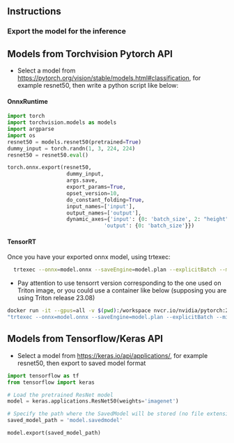 ## Instructions

### Export the model for the inference
## Models from Torchvision Pytorch API

* Select a model from https://pytorch.org/vision/stable/models.html#classification, for example resnet50, then write a python script like below:

#### OnnxRuntime
 ```python
import torch
import torchvision.models as models
import argparse
import os
resnet50 = models.resnet50(pretrained=True)
dummy_input = torch.randn(1, 3, 224, 224)
resnet50 = resnet50.eval()

torch.onnx.export(resnet50,
                    dummy_input,
                    args.save,
                    export_params=True,
                    opset_version=10,
                    do_constant_folding=True,
                    input_names=['input'],
                    output_names=['output'],
                    dynamic_axes={'input': {0: 'batch_size', 2: "height", 3: 'width'},
                                'output': {0: 'batch_size'}})
  ```

 #### TensorRT
 Once you have your exported onnx model, using trtexec:
 ```bash
   trtexec --onnx=model.onnx --saveEngine=model.plan --explicitBatch --minShapes=input:1x3x224x224 --optShapes=input:1x3x224x224 --maxShapes=input:256x3x224x224

  ```

  * Pay attention to use tensorrt version corresponding to the one used on Triton image, or you could use a container like below (supposing you are using Triton release 23.08)
   ```bash
  docker run -it --gpus=all -v $(pwd):/workspace nvcr.io/nvidia/pytorch:23.08-py3 /bin/bash -cx \
   "trtexec --onnx=model.onnx --saveEngine=model.plan --explicitBatch --minShapes=input:1x3x224x224 --optShapes=input:1x3x224x224 --maxShapes=input:256x3x224x224 --fp16 
  ```  

## Models from Tensorflow/Keras API
  * Select a model from https://keras.io/api/applications/, for example resnet50, then export to saved model format

```python
import tensorflow as tf
from tensorflow import keras

# Load the pretrained ResNet model
model = keras.applications.ResNet50(weights='imagenet')

# Specify the path where the SavedModel will be stored (no file extension needed)
saved_model_path = 'model.savedmodel'

model.export(saved_model_path)
```